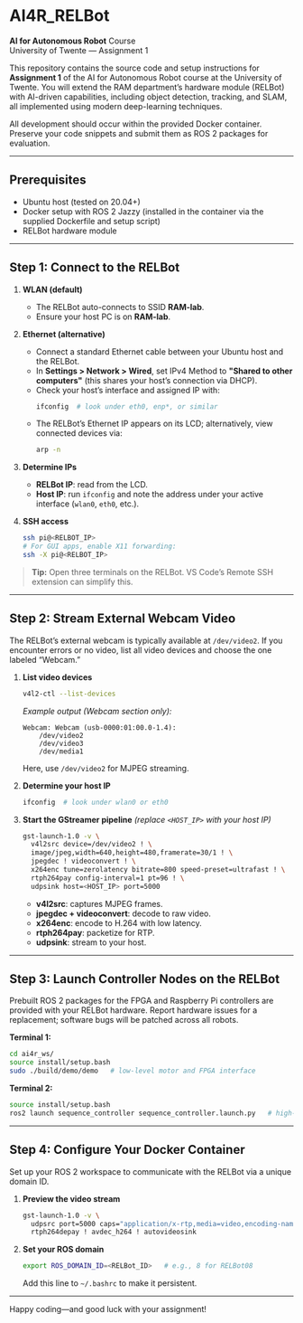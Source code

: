 # AI4R_RELBot

**AI for Autonomous Robot** Course  
University of Twente — Assignment 1

This repository contains the source code and setup instructions for **Assignment 1** of the AI for Autonomous Robot course at the University of Twente. You will extend the RAM department’s hardware module (RELBot) with AI-driven capabilities, including object detection, tracking, and SLAM, all implemented using modern deep-learning techniques.

All development should occur within the provided Docker container. Preserve your code snippets and submit them as ROS 2 packages for evaluation.

---

## Prerequisites

- Ubuntu host (tested on 20.04+)  
- Docker setup with ROS 2 Jazzy (installed in the container via the supplied Dockerfile and setup script)  
- RELBot hardware module

---

## Step 1: Connect to the RELBot

1. **WLAN (default)**  
   - The RELBot auto-connects to SSID **RAM-lab**.  
   - Ensure your host PC is on **RAM-lab**.  

2. **Ethernet (alternative)**  
   - Connect a standard Ethernet cable between your Ubuntu host and the RELBot.  
   - In **Settings > Network > Wired**, set IPv4 Method to **"Shared to other computers"** (this shares your host’s connection via DHCP).  
   - Check your host’s interface and assigned IP with:
     ```bash
     ifconfig  # look under eth0, enp*, or similar
     ```
   - The RELBot’s Ethernet IP appears on its LCD; alternatively, view connected devices via:
     ```bash
     arp -n
     ```

3. **Determine IPs**  
   - **RELBot IP**: read from the LCD.  
   - **Host IP**: run `ifconfig` and note the address under your active interface (`wlan0`, `eth0`, etc.).  

4. **SSH access**  
   ```bash
   ssh pi@<RELBOT_IP>
   # For GUI apps, enable X11 forwarding:
   ssh -X pi@<RELBOT_IP>
   ```

> **Tip:** Open three terminals on the RELBot. VS Code’s Remote SSH extension can simplify this.

---

## Step 2: Stream External Webcam Video

The RELBot’s external webcam is typically available at `/dev/video2`. If you encounter errors or no video, list all video devices and choose the one labeled “Webcam.”

1. **List video devices**  
   ```bash
   v4l2-ctl --list-devices
   ```
   _Example output (Webcam section only):_
   ```
   Webcam: Webcam (usb-0000:01:00.0-1.4):
       /dev/video2
       /dev/video3
       /dev/media1
   ```
   Here, use `/dev/video2` for MJPEG streaming.

2. **Determine your host IP**  
   ```bash
   ifconfig  # look under wlan0 or eth0
   ```

3. **Start the GStreamer pipeline** _(replace `<HOST_IP>` with your host IP)_  
   ```bash
   gst-launch-1.0 -v \
     v4l2src device=/dev/video2 ! \
     image/jpeg,width=640,height=480,framerate=30/1 ! \
     jpegdec ! videoconvert ! \
     x264enc tune=zerolatency bitrate=800 speed-preset=ultrafast ! \
     rtph264pay config-interval=1 pt=96 ! \
     udpsink host=<HOST_IP> port=5000
   ```
   - **v4l2src**: captures MJPEG frames.  
   - **jpegdec + videoconvert**: decode to raw video.  
   - **x264enc**: encode to H.264 with low latency.  
   - **rtph264pay**: packetize for RTP.  
   - **udpsink**: stream to your host.

---

## Step 3: Launch Controller Nodes on the RELBot

Prebuilt ROS 2 packages for the FPGA and Raspberry Pi controllers are provided with your RELBot hardware. Report hardware issues for a replacement; software bugs will be patched across all robots.

**Terminal 1:**
```bash
cd ai4r_ws/
source install/setup.bash
sudo ./build/demo/demo   # low-level motor and FPGA interface
```

**Terminal 2:**
```bash
source install/setup.bash
ros2 launch sequence_controller sequence_controller.launch.py   # high-level state machine
```

---

## Step 4: Configure Your Docker Container

Set up your ROS 2 workspace to communicate with the RELBot via a unique domain ID.

1. **Preview the video stream**  
   ```bash
   gst-launch-1.0 -v \
     udpsrc port=5000 caps="application/x-rtp,media=video,encoding-name=H264,payload=96" ! \
     rtph264depay ! avdec_h264 ! autovideosink
   ```

2. **Set your ROS domain**  
   ```bash
   export ROS_DOMAIN_ID=<RELBot_ID>   # e.g., 8 for RELBot08
   ```
   Add this line to `~/.bashrc` to make it persistent.

---

Happy coding—and good luck with your assignment!  